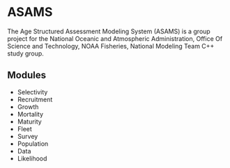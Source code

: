 # ASAMS
The Age Structured Assessment Modeling System (ASAMS) is a group project for the National Oceanic and Atmospheric Administration,  Office Of Science and Technology, NOAA Fisheries, National Modeling Team C++ study group. 

## Modules 
- Selectivity
- Recruitment
- Growth
- Mortality
- Maturity
- Fleet
- Survey
- Population
- Data
- Likelihood
